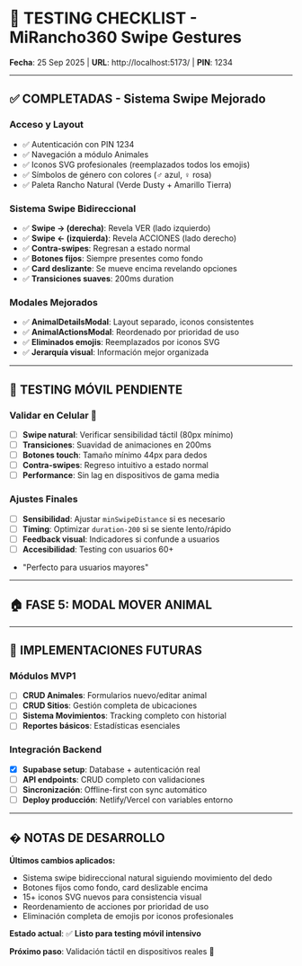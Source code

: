 # 📱 TESTING CHECKLIST - MiRancho360 Swipe Gestures
**Fecha**: 25 Sep 2025 | **URL**: http://localhost:5173/ | **PIN**: 1234

---

## ✅ **COMPLETADAS - Sistema Swipe Mejorado**

### **Acceso y Layout**
- ✅ Autenticación con PIN 1234  
- ✅ Navegación a módulo Animales
- ✅ Iconos SVG profesionales (reemplazados todos los emojis)
- ✅ Símbolos de género con colores (♂️ azul, ♀️ rosa)
- ✅ Paleta Rancho Natural (Verde Dusty + Amarillo Tierra)

### **Sistema Swipe Bidireccional**  
- ✅ **Swipe → (derecha)**: Revela VER (lado izquierdo)
- ✅ **Swipe ← (izquierda)**: Revela ACCIONES (lado derecho)  
- ✅ **Contra-swipes**: Regresan a estado normal
- ✅ **Botones fijos**: Siempre presentes como fondo
- ✅ **Card deslizante**: Se mueve encima revelando opciones
- ✅ **Transiciones suaves**: 200ms duration

### **Modales Mejorados**
- ✅ **AnimalDetailsModal**: Layout separado, iconos consistentes
- ✅ **AnimalActionsModal**: Reordenado por prioridad de uso
- ✅ **Eliminados emojis**: Reemplazados por iconos SVG
- ✅ **Jerarquía visual**: Información mejor organizada

---

## 🔄 **TESTING MÓVIL PENDIENTE**

### **Validar en Celular** 📱
- [ ] **Swipe natural**: Verificar sensibilidad táctil (80px mínimo)
- [ ] **Transiciones**: Suavidad de animaciones en 200ms 
- [ ] **Botones touch**: Tamaño mínimo 44px para dedos
- [ ] **Contra-swipes**: Regreso intuitivo a estado normal
- [ ] **Performance**: Sin lag en dispositivos de gama media

### **Ajustes Finales**
- [ ] **Sensibilidad**: Ajustar `minSwipeDistance` si es necesario
- [ ] **Timing**: Optimizar `duration-200` si se siente lento/rápido  
- [ ] **Feedback visual**: Indicadores si confunde a usuarios
- [ ] **Accesibilidad**: Testing con usuarios 60+
- "Perfecto para usuarios mayores"

---

## 🏠 **FASE 5: MODAL MOVER ANIMAL**

---

## 🎯 **IMPLEMENTACIONES FUTURAS**

### **Módulos MVP1**
- [ ] **CRUD Animales**: Formularios nuevo/editar animal
- [ ] **CRUD Sitios**: Gestión completa de ubicaciones
- [ ] **Sistema Movimientos**: Tracking completo con historial
- [ ] **Reportes básicos**: Estadísticas esenciales

### **Integración Backend**  
- [x] **Supabase setup**: Database + autenticación real
- [ ] **API endpoints**: CRUD completo con validaciones
- [ ] **Sincronización**: Offline-first con sync automático
- [ ] **Deploy producción**: Netlify/Vercel con variables entorno

---

## � **NOTAS DE DESARROLLO**

**Últimos cambios aplicados:**
- Sistema swipe bidireccional natural siguiendo movimiento del dedo
- Botones fijos como fondo, card deslizable encima  
- 15+ iconos SVG nuevos para consistencia visual
- Reordenamiento de acciones por prioridad de uso
- Eliminación completa de emojis por iconos profesionales

**Estado actual**: ✅ **Listo para testing móvil intensivo**

**Próximo paso**: Validación táctil en dispositivos reales 📱

